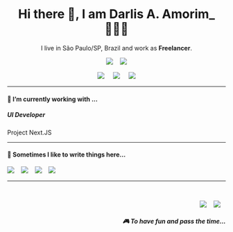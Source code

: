 <h1 align='center'> Hi there 👋, I am Darlis A. Amorim_  🧑🏻‍💻 </h1>

<p align='center'>
  I live in São Paulo/SP, Brazil and work as <b>Freelancer</b>. 
</p>

<p align='center'>
  <a href="#"><img src="https://visitor-badge.glitch.me/badge?page_id=darlisamorim.darlisamorim??style=for-the-badge&logo=appveyor"></a>&nbsp;&nbsp;&nbsp;
  <a href="#"><img src="https://img.shields.io/github/followers/darlisamorim.svg?style=social&label=Follow&maxAge=2592000"></a>
</p>


<p align='center'>
  <a title="Darlis A. Amorim_ | Linktr.ee" target="_blank" href="https://linktr.ee/darlisamorim"><img src="https://img.shields.io/badge/linktree-1de9b6?style=for-the-badge&logo=linktree&logoColor=white" /></a>&nbsp;&nbsp;&nbsp;&nbsp;
  <a title="Darlis A. Amorim_ | Linkedin" target="_blank" href="https://www.linkedin.com/in/darlisamorim/"><img src="https://img.shields.io/badge/linkedin-%230077B5.svg?&style=for-the-badge&logo=linkedin&logoColor=white" /></a>&nbsp;&nbsp;&nbsp;&nbsp;
  <a href="mailto:eu@darlisalvesamorim.com?subject=Olá%20Darlis%20A.%20Amorim_"><img src="https://img.shields.io/badge/gmail-%23D14836.svg?&style=for-the-badge&logo=gmail&logoColor=white" /></a>

</p>


<hr>

<h4>🔭  I’m currently working with ...</h4>

<h5>UI Developer</h5>
<p >

  Project Next.JS

</p>


<hr>

<p align='right'>
<h4>💬  Sometimes I like to write things here...</h4>
  <a title="Darlis A. Amorim_ | DevTo" target="_blank" href="https://dev.to/darlisamorim"><img src="https://img.shields.io/badge/DEV.TO-%230A0A0A.svg?&style=for-the-badge&logo=dev-dot-to&logoColor=white" /></a>&nbsp;&nbsp;&nbsp;
  <a title="Darlis A. Amorim_ | Medium" href="https://medium.com/@darlisamorim"><img src="https://img.shields.io/badge/medium-%2312100E.svg?&style=for-the-badge&logo=medium&logoColor=white" /></a>&nbsp;&nbsp;&nbsp;
  <a title="Darlis A. Amorim_ | CodePen" href="https://codepen.io/darlisamorim"><img src="https://img.shields.io/badge/CodePen-white?style=for-the-badge&logo=codepen&logoColor=black" /></a>&nbsp;&nbsp;&nbsp;
  <a title="Darlis A. Amorim_ | Website" href="https://www.darlisalvesamorim.com"><img src="https://img.shields.io/badge/-My%20Blog-17bf63?&style=for-the-badge&logo=blog&logoColor=black" /></a>&nbsp;&nbsp;&nbsp;
</p>




<hr>

<br>
<p align="right">
  <a title=" | " href=""><img src="https://img.shields.io/badge/spotify-%231ED760.svg?&style=for-the-badge&logo=spotify&logoColor=white" /></a>&nbsp;&nbsp;&nbsp;
  <a title=" | " href=""><img src="https://img.shields.io/badge/Steam-%23000000.svg?&style=for-the-badge&logo=steam&logoColor=white" /></a>&nbsp;&nbsp;&nbsp;
  <h5 align="right">🎮 To have fun and pass the time...</h5>
</p>
